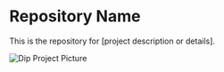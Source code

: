# Repository Name

This is the repository for [project description or details].

![Dip Project Picture](Dip%20project%20pic.png)
